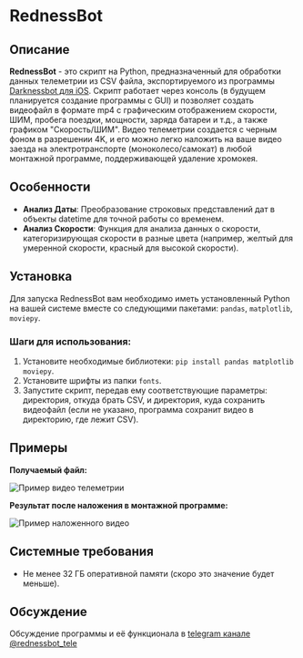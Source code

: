 # RednessBot

## Описание

**RednessBot** - это скрипт на Python, предназначенный для обработки данных телеметрии из CSV файла, экспортируемого из программы [Darknessbot для iOS](https://apps.apple.com/us/app/darknessbot/id1108403878). Скрипт работает через консоль (в будущем планируется создание программы с GUI) и позволяет создать видеофайл в формате mp4 с графическим отображением скорости, ШИМ, пробега поездки, мощности, заряда батареи и т.д., а также графиком "Скорость/ШИМ". Видео телеметрии создается с черным фоном в разрешении 4K, и его можно легко наложить на ваше видео заезда на электротранспорте (моноколесо/самокат) в любой монтажной программе, поддерживающей удаление хромокея.

## Особенности

- **Анализ Даты**: Преобразование строковых представлений дат в объекты datetime для точной работы со временем.
- **Анализ Скорости**: Функция для анализа данных о скорости, категоризирующая скорости в разные цвета (например, желтый для умеренной скорости, красный для высокой скорости).

## Установка

Для запуска RednessBot вам необходимо иметь установленный Python на вашей системе вместе со следующими пакетами: `pandas`, `matplotlib`, `moviepy`.

### Шаги для использования:

1. Установите необходимые библиотеки: `pip install pandas matplotlib moviepy`.
2. Установите шрифты из папки `fonts`.
3. Запустите скрипт, передав ему соответствующие параметры: директория, откуда брать CSV, и директория, куда сохранить видеофайл (если не указано, программа сохранит видео в директорию, где лежит CSV).

## Примеры

**Получаемый файл:**

![Пример видео телеметрии](https://github.com/GreypaX/rednessbot/assets/59764924/75a13390-8800-4021-a849-c534eea564c0)

**Результат после наложения в монтажной программе:**

![Пример наложенного видео](https://github.com/GreypaX/rednessbot/assets/59764924/cd123f7f-281c-48e1-9e50-32cac0102e6f)

## Системные требования

- Не менее 32 ГБ оперативной памяти (скоро это значение будет меньше).

## Обсуждение

Обсуждение программы и её функционала в [telegram канале @rednessbot_tele](https://t.me/rednessbot_tele)
